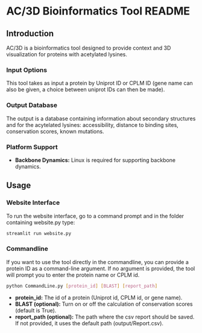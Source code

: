 # AC/3D Bioinformatics Tool README


## Introduction
AC/3D is a bioinformatics tool designed to provide context and 3D visualization for proteins with acetylated lysines. 


### Input Options
This tool takes as input a protein by Uniprot ID or CPLM ID (gene name can also be given, a choice between uniprot IDs can then be made).

### Output Database
The output is a database containing information about secondary structures and for the acytelated lysines: accessibility, distance to binding sites, conservation scores, known mutations.

### Platform Support
- **Backbone Dynamics:** Linux is required for supporting backbone dynamics.


## Usage

### Website Interface

To run the website interface, go to a command prompt and in the folder containing website.py type:

```bash
streamlit run website.py
```

### Commandline

If you want to use the tool directly in the commandline, you can provide a protein ID as a command-line argument. If no argument is provided, the tool will prompt you to enter the protein name or CPLM id.

```bash
python CommandLine.py [protein_id] [BLAST] [report_path]
```
- **protein_id:** The id of a protein (Uniprot id, CPLM id, or gene name).
- **BLAST (optional):** Turn on or off the calculation of conservation scores (default is True).
- **report_path (optional):** The path where the csv report should be saved. If not provided, it uses the default path (output/Report.csv).



